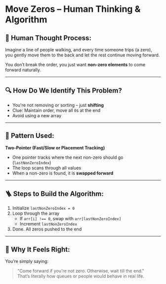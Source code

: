 # Move Zeros – Human Thinking & Algorithm

## 🧠 Human Thought Process:

Imagine a line of people walking, and every time someone trips (a zero),  
you gently move them to the back and let the rest continue moving forward.

You don’t break the order, you just want **non-zero elements** to come forward naturally.

---

## 🔍 How Do We Identify This Problem?

- You're not removing or sorting – just **shifting**
- Clue: Maintain order, move all `0`s at the end
- Avoid using a new array

---

## 🔧 Pattern Used:
**Two-Pointer (Fast/Slow or Placement Tracking)**

- One pointer tracks where the next non-zero should go (`lastNonZeroIndex`)
- The loop scans through all values
- When a non-zero is found, it is **swapped forward**

---

## 🪜 Steps to Build the Algorithm:

1. Initialize `lastNonZeroIndex = 0`
2. Loop through the array
   - If `arr[i] !== 0`, swap with `arr[lastNonZeroIndex]`
   - Increment `lastNonZeroIndex`
3. Done. All zeros pushed to the end

---

## 🧠 Why It Feels Right:

You’re simply saying:  
> "Come forward if you're not zero. Otherwise, wait till the end."  
That’s literally how queues or people would behave in real life.